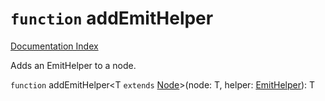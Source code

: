 # `function` addEmitHelper

[Documentation Index](../README.md)

Adds an EmitHelper to a node.

`function` addEmitHelper\<T `extends` [Node](../private.interface.Node/README.md)>(node: T, helper: [EmitHelper](../private.type.EmitHelper/README.md)): T